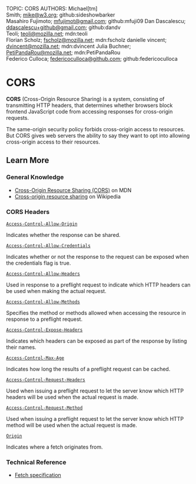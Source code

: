 TOPIC: CORS
AUTHORS: Michael[tm] Smith; mike@w3.org; github:sideshowbarker
         Masahiro Fujimoto; mfujimot@gmail.com; github:mfuji09
         Dan Dascalescu; ddascalescu+github@gmail.com; github:dandv
         Teoli; teoli@mozilla.net; mdn:teoli
         Florian Scholz; fscholz@mozilla.net; mdn:fscholz
         danielle vincent; dvincent@mozilla.net; mdn:dvincent
         Julia Buchner; PetiPandaRou@mozilla.net; mdn:PetiPandaRou
         Federico Culloca; federicoculloca@github.com; github:federicoculloca

# CORS

**CORS** (Cross-Origin Resource Sharing) is a system, consisting of transmitting HTTP headers,
that determines whether browsers block frontend JavaScript code from accessing responses
for cross-origin requests.

The same-origin security policy forbids cross-origin access to resources. But CORS gives web
servers the ability to say they want to opt into allowing cross-origin access to their resources.

## Learn More

### General Knowledge

- [Cross-Origin Resource Sharing (CORS)](https://wiki.developer.mozilla.org/en-US/docs/Web/HTTP/CORS)
on MDN
- [Cross-origin resource sharing](https://en.wikipedia.org/wiki/Cross-origin%20resource%20sharing)
on Wikipedia

### CORS Headers

[`Access-Control-Allow-Origin`](https://wiki.developer.mozilla.org/en-US/docs/Web/HTTP/Headers/Access-Control-Allow-Origin)

Indicates whether the response can be shared.

[`Access-Control-Allow-Credentials`](https://wiki.developer.mozilla.org/en-US/docs/Web/HTTP/Headers/Access-Control-Allow-Credentials)

Indicates whether or not the response to the request can be exposed when the credentials flag is true.

[`Access-Control-Allow-Headers`](https://wiki.developer.mozilla.org/en-US/docs/Web/HTTP/Headers/Access-Control-Allow-Headers)

Used in response to a preflight request to indicate which HTTP headers can be used when making
the actual request.

[`Access-Control-Allow-Methods`](https://wiki.developer.mozilla.org/en-US/docs/Web/HTTP/Headers/Access-Control-Allow-Methods)

Specifies the method or methods allowed when accessing the resource in response to a preflight request.

[`Access-Control-Expose-Headers`](https://wiki.developer.mozilla.org/en-US/docs/Web/HTTP/Headers/Access-Control-Expose-Headers)

Indicates which headers can be exposed as part of the response by listing their names.

[`Access-Control-Max-Age`](https://wiki.developer.mozilla.org/en-US/docs/Web/HTTP/Headers/Access-Control-Max-Age)

Indicates how long the results of a preflight request can be cached.

[`Access-Control-Request-Headers`](https://wiki.developer.mozilla.org/en-US/docs/Web/HTTP/Headers/Access-Control-Request-Headers)

Used when issuing a preflight request to let the server know which HTTP headers will be used when
the actual request is made.

[`Access-Control-Request-Method`](https://wiki.developer.mozilla.org/en-US/docs/Web/HTTP/Headers/Access-Control-Request-Method)

Used when issuing a preflight request to let the server know which HTTP method will be used when the
actual request is made.

[`Origin`](https://wiki.developer.mozilla.org/en-US/docs/Web/HTTP/Headers/Origin)

Indicates where a fetch originates from.

### Technical Reference

- [Fetch specification](https://fetch.spec.whatwg.org/)

